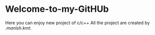 # Welcome-to-my-GitHUb
Here you can enjoy  new project of c/c++
All the project are created by _._manish_._kmt_._
